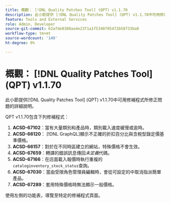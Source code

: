 ```yaml
---
title: 概觀： [!DNL Quality Patches Tool] (QPT) v1.1.70
description: 此小節提供 [!DNL Quality Patches Tool] (QPT) v1.1.70中可用修補程式所修正問題的詳細說明。
feature: Tools and External Services
role: Admin, Developer
source-git-commit: 62afde0308aa4e23f1a1f5340f05472b58f33ba0
workflow-type: tm+mt
source-wordcount: '149'
ht-degree: 0%

---
```


# 概觀： [!DNL Quality Patches Tool] (QPT) v1.1.70

此小節提供[!DNL Quality Patches Tool] (QPT) v1.1.70中可用修補程式所修正問題的詳細說明。

QPT v1.1.70包含下列修補程式：
1. **ACSD-67102**：當有大量類別和產品時，類別載入速度緩慢或逾時。
1. **ACSD-66120**： [!DNL GraphQL]顯示不正確的折扣百分比與含稅型錄定價基準價格。
1. **ACSD-66157**：對於在不同時區建立的網站，特殊價格不會生效。
1. **ACSD-67659**：轉譯的錯誤訊息傳回&#x200B;*未定義*&#x200B;代碼。
1. **ACSD-67166**：在店面載入報價時執行重複的`cataloginventory_stock_status`查詢。
1. **ACSD-67030**：當由受限角色管理員編輯時，會從可設定的中取消指派簡單產品。
1. **ACSD-67289**：套用特殊價格時無法顯示一般價格。

使用左側的功能表，導覽至特定的修補程式頁面。
